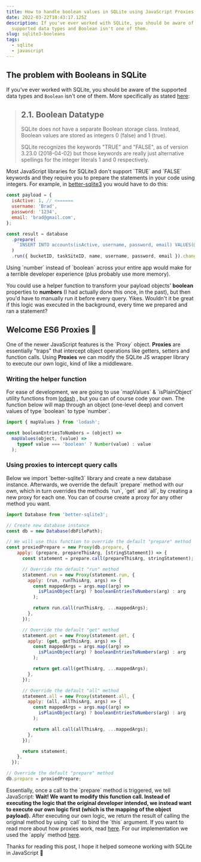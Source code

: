 ```yaml
---
title: How to handle boolean values in SQLite using JavaScript Proxies
date: 2022-03-22T18:43:17.125Z
description: If you've ever worked with SQLite, you should be aware of the
  supported data types and Boolean isn't one of them.
slug: sqlite3-booleans
tags:
  - sqlite
  - javascript
---
```

## The problem with Booleans in SQLite

If you've ever worked with SQLite, you should be aware of the supported data types and `Boolean` isn't one of them. More specifically as stated [here](https://www.sqlite.org/datatype3.html):

> ## 2.1. Boolean Datatype
>
> SQLite does not have a separate Boolean storage class. Instead, Boolean values are stored as integers 0 (false) and 1 (true).
>
> SQLite recognizes the keywords "TRUE" and "FALSE", as of version 3.23.0 (2018-04-02) but those keywords are really just alternative spellings for the integer literals 1 and 0 respectively.

Most JavaScript libraries for SQLite3 don't support \`TRUE\` and \`FALSE\` keywords and they require you to prepare the statements in your code using integers. For example, in [better-sqlite3](https://github.com/JoshuaWise/better-sqlite3) you would have to do this:

```javascript
const payload = {
  isActive: 1, // <======
  username: 'Brad',
  password: '1234',
  email: 'brad@gmail.com',
};

const result = database
  .prepare(
    `INSERT INTO accounts(isActive, username, password, email) VALUES(@isActive, @username, @password, @email) `
  )
  .run({ bucketID, taskSiteID, name, username, password, email }).changes;
```

Using \`number\` instead of \`boolean\` across your entire app would make for a terrible developer experience (plus probably use more memory).

You could use a helper function to transform your payload objects' **boolean** properties to **numbers** (I had actually done this once, in the past), but then you'd have to manually run it before every query. Yikes. Wouldn't it be great if this logic was executed in the background, every time we prepared and ran a statement?

## Welcome ES6 Proxies 👋 

One of the newer JavaScript features is the \`Proxy\` object. **Proxies** are essentially "traps" that intercept object operations like getters, setters and function calls. Using **Proxies** we can modify the SQLite JS wrapper library to execute our own logic, kind of like a middleware.

### Writing the helper function

For ease of development, we are going to use \`mapValues\` & \`isPlainObject\` utility functions from [lodash](https://lodash.com) , but you can of course code your own. The function below will map through an object (one-level deep) and convert values of type \`boolean\` to type \`number\`.

```javascript
import { mapValues } from 'lodash';

const booleanEntriesToNumbers = (object) =>
  mapValues(object, (value) =>
    typeof value === 'boolean' ? Number(value) : value
  );
```

### Using proxies to intercept query calls

Below we import \`better-sqlite3\` library and create a new database instance. Afterwards, we override the default \`prepare\` method with our own, which in turn overrides the methods \`run\`, \`get\` and \`all\`, by creating a new proxy for each one. You can of course create a proxy for any other method you want. 

```javascript
import Database from 'better-sqlite3';

// Create new database instance
const db = new Database(dbFilePath);

// We will use this function to override the default "prepare" method
const proxiedPrepare = new Proxy(db.prepare, {
    apply: (prepare, prepareThisArg, [stringStatement]) => {
      const statement = prepare.call(prepareThisArg, stringStatement);

      // Override the default "run" method
      statement.run = new Proxy(statement.run, {
        apply: (run, runThisArg, args) => {
          const mappedArgs = args.map((arg) =>
            isPlainObject(arg) ? booleanEntriesToNumbers(arg) : arg
          );

          return run.call(runThisArg, ...mappedArgs);
        },
      });

      // Override the default "get" method
      statement.get = new Proxy(statement.get, {
        apply: (get, getThisArg, args) => {
          const mappedArgs = args.map((arg) =>
            isPlainObject(arg) ? booleanEntriesToNumbers(arg) : arg
          );

          return get.call(getThisArg, ...mappedArgs);
        },
      });

      // Override the default "all" method
      statement.all = new Proxy(statement.all, {
        apply: (all, allThisArg, args) => {
          const mappedArgs = args.map((arg) =>
            isPlainObject(arg) ? booleanEntriesToNumbers(arg) : arg
          );

          return all.call(allThisArg, ...mappedArgs);
        },
      });

      return statement;
    },
  });

// Override the default "prepare" method
db.prepare = proxiedPrepare;
```

Essentially, once a call to the \`prepare\` method is triggered, we tell JavaScript: **Wait! We want to modify this function call. Instead of executing the logic that the original developer intended, we instead want to execute our own logic first (which is the mapping of the object payload).** After executing our own logic, we return the result of calling the original method by using \`call\` to bind the \`this\` argument. If you want to read more about how proxies work, read [here](https://developer.mozilla.org/en-US/docs/Web/JavaScript/Reference/Global_Objects/Proxy). For our implementation we used the \`apply\` method [here](https://developer.mozilla.org/en-US/docs/Web/JavaScript/Reference/Global_Objects/Proxy/Proxy/apply). 

Thanks for reading this post, I hope it helped someone working with SQLite in JavaScript 👊